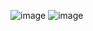 ![image](https://github.com/user-attachments/assets/cae856ee-84ab-4560-b8a8-ff211c618004)
![image](https://github.com/user-attachments/assets/b2194160-e9a7-4d06-b0ea-8049e1aeeef1)
